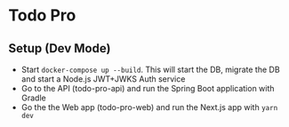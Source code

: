 # Todo Pro

## Setup (Dev Mode)

- Start `docker-compose up --build`. This will start the DB, migrate the DB and start a Node.js JWT+JWKS Auth service
- Go to the API (todo-pro-api) and run the Spring Boot application with Gradle
- Go the the Web app (todo-pro-web) and run the Next.js app with `yarn dev`
